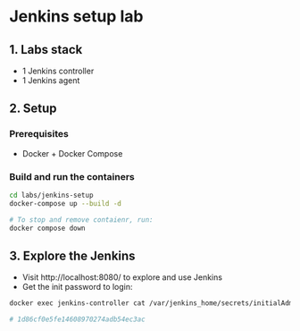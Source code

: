 # Jenkins setup lab

## 1. Labs stack

- 1 Jenkins controller
- 1 Jenkins agent

## 2. Setup

### Prerequisites

- Docker + Docker Compose

### Build and run the containers

```bash
cd labs/jenkins-setup
docker-compose up --build -d

# To stop and remove contaienr, run:
docker compose down
```

## 3. Explore the Jenkins

- Visit http://localhost:8080/ to explore and use Jenkins
- Get the init password to login:

```bash
docker exec jenkins-controller cat /var/jenkins_home/secrets/initialAdminPassword

# 1d86cf0e5fe14608970274adb54ec3ac
```
